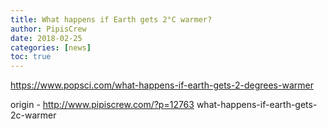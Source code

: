 ```yaml
---
title: What happens if Earth gets 2°C warmer?
author: PipisCrew
date: 2018-02-25
categories: [news]
toc: true
---
```


https://www.popsci.com/what-happens-if-earth-gets-2-degrees-warmer

origin - http://www.pipiscrew.com/?p=12763 what-happens-if-earth-gets-2c-warmer